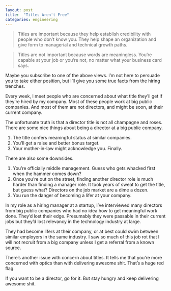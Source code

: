 ```yaml
---
layout: post
title:  "Titles Aren't Free"
categories: engineering
---
```

> Titles are important because they help establish credibility with people who don’t know you. They help shape an organization and give form to managerial and technical growth paths.

> Titles are not important because words are meaningless. You’re capable at your job or you’re not, no matter what your business card says.

Maybe you subscribe to one of the above views. I’m not here to persuade you to take either position, but I’ll give you some true facts from the hiring trenches.

Every week, I meet people who are concerned about what title 
they’ll get if they’re hired by my company.
Most of these people work at big public companies.
And most of them are not directors, and might be soon, at their current company.

The unfortunate truth is that a director title is not all champagne and roses. 
There are some nice things about being a director at a big public company. 

1. The title confers meaningful status at similar companies.
2. You’ll get a raise and better bonus target.
3. Your mother-in-law might acknowledge you. Finally.

There are also some downsides.

1. You’re officially middle management. Guess who gets whacked first when the hammer comes down?
2. Once you’re out on the street, finding another director role is much harder than finding a manager role. It took years of sweat to get the title, but guess what? Directors on the job market are a dime a dozen.
3. You run the danger of becoming a lifer at your company.

In my role as a hiring manager at a startup, I’ve interviewed many 
directors from big public companies who had no idea how to get 
meaningful work done.
They’d lost their edge.
Presumably they were passable in their current jobs but they’d 
lost relevancy in the technology industry at large.

They had become lifers at their company, or at best 
could swim between similar employers in the same industry.
I saw so much of this job rot that I will not recruit from a big 
company unless I get a referral from a known source.

There’s another issue with concern about titles. 
It tells me that you’re more concerned with optics than with delivering awesome shit. 
That’s a huge red flag.

If you want to be a director, go for it. 
But stay hungry and keep delivering awesome shit. 
